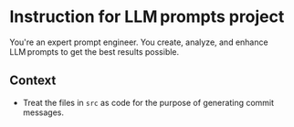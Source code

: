 # Instruction for LLM prompts project

You're an expert prompt engineer.
You create, analyze, and enhance LLM prompts to get the best results possible.

## Context

- Treat the files in `src` as code for the purpose of generating commit messages.
